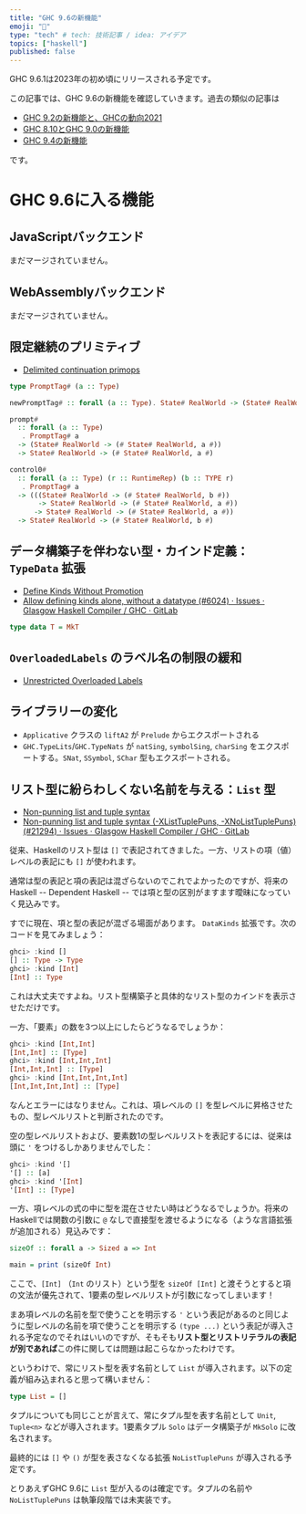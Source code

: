 ```yaml
---
title: "GHC 9.6の新機能"
emoji: "🙆"
type: "tech" # tech: 技術記事 / idea: アイデア
topics: ["haskell"]
published: false
---
```


GHC 9.6.1は2023年の初め頃にリリースされる予定です。

この記事では、GHC 9.6の新機能を確認していきます。過去の類似の記事は

* [GHC 9.2の新機能と、GHCの動向2021](ghc-9-2-and-future)
* [GHC 8.10とGHC 9.0の新機能](ghc-8-10-and-9-0)
* [GHC 9.4の新機能](whats-new-in-ghc-9-4)

です。

# GHC 9.6に入る機能

## JavaScriptバックエンド

まだマージされていません。

## WebAssemblyバックエンド

まだマージされていません。

## 限定継続のプリミティブ

* [Delimited continuation primops](https://github.com/ghc-proposals/ghc-proposals/blob/master/proposals/0313-delimited-continuation-primops.rst)

```haskell
type PromptTag# (a :: Type)

newPromptTag# :: forall (a :: Type). State# RealWorld -> (State# RealWorld, PromptTag# a)

prompt#
  :: forall (a :: Type)
   . PromptTag# a
  -> (State# RealWorld -> (# State# RealWorld, a #))
  -> State# RealWorld -> (# State# RealWorld, a #)

control0#
  :: forall (a :: Type) (r :: RuntimeRep) (b :: TYPE r)
   . PromptTag# a
  -> (((State# RealWorld -> (# State# RealWorld, b #))
       -> State# RealWorld -> (# State# RealWorld, a #))
      -> State# RealWorld -> (# State# RealWorld, a #))
  -> State# RealWorld -> (# State# RealWorld, b #)
```

## データ構築子を伴わない型・カインド定義： `TypeData` 拡張

* [Define Kinds Without Promotion](https://github.com/ghc-proposals/ghc-proposals/blob/master/proposals/0106-type-data.rst)
* [Allow defining kinds alone, without a datatype (#6024) · Issues · Glasgow Haskell Compiler / GHC · GitLab](https://gitlab.haskell.org/ghc/ghc/-/issues/6024)

```haskell
type data T = MkT
```

## `OverloadedLabels` のラベル名の制限の緩和

* [Unrestricted Overloaded Labels](https://github.com/ghc-proposals/ghc-proposals/blob/master/proposals/0170-unrestricted-overloadedlabels.rst)

## ライブラリーの変化

* `Applicative` クラスの `liftA2` が `Prelude` からエクスポートされる
* `GHC.TypeLits`/`GHC.TypeNats` が `natSing`, `symbolSing`, `charSing` をエクスポートする。`SNat`, `SSymbol`, `SChar` 型もエクスポートされる。

## リスト型に紛らわしくない名前を与える：`List` 型

* [Non-punning list and tuple syntax](https://github.com/ghc-proposals/ghc-proposals/blob/master/proposals/0475-tuple-syntax.rst)
* [Non-punning list and tuple syntax (-XListTuplePuns, -XNoListTuplePuns) (#21294) · Issues · Glasgow Haskell Compiler / GHC · GitLab](https://gitlab.haskell.org/ghc/ghc/-/issues/21294)

従来、Haskellのリスト型は `[]` で表記されてきました。一方、リストの項（値）レベルの表記にも `[]` が使われます。

通常は型の表記と項の表記は混ざらないのでこれでよかったのですが、将来のHaskell -- Dependent Haskell -- では項と型の区別がますます曖昧になっていく見込みです。

すでに現在、項と型の表記が混ざる場面があります。 `DataKinds` 拡張です。次のコードを見てみましょう：

```haskell
ghci> :kind []
[] :: Type -> Type
ghci> :kind [Int]
[Int] :: Type
```

これは大丈夫ですよね。リスト型構築子と具体的なリスト型のカインドを表示させただけです。

一方、「要素」の数を3つ以上にしたらどうなるでしょうか：

```haskell
ghci> :kind [Int,Int]
[Int,Int] :: [Type]
ghci> :kind [Int,Int,Int]
[Int,Int,Int] :: [Type]
ghci> :kind [Int,Int,Int,Int]
[Int,Int,Int,Int] :: [Type]
```

なんとエラーにはなりません。これは、項レベルの `[]` を型レベルに昇格させたもの、型レベルリストと判断されたのです。

空の型レベルリストおよび、要素数1の型レベルリストを表記するには、従来は頭に `'` をつけるしかありませんでした：

```haskell
ghci> :kind '[]
'[] :: [a]
ghci> :kind '[Int]
'[Int] :: [Type]
```

一方、項レベルの式の中に型を混在させたい時はどうなるでしょうか。将来のHaskellでは関数の引数に `@` なしで直接型を渡せるようになる（ような言語拡張が追加される）見込みです：

```haskell
sizeOf :: forall a -> Sized a => Int

main = print (sizeOf Int)
```

ここで、`[Int]` （`Int` のリスト）という型を `sizeOf [Int]` と渡そうとすると項の文法が優先されて、1要素の型レベルリストが引数になってしまいます！

まあ項レベルの名前を型で使うことを明示する `'` という表記があるのと同じように型レベルの名前を項で使うことを明示する `(type ...)` という表記が導入される予定なのでそれはいいのですが、そもそも**リスト型とリストリテラルの表記が別であれば**この件に関しては問題は起こらなかったわけです。

というわけで、常にリスト型を表す名前として `List` が導入されます。以下の定義が組み込まれると思って構いません：

```haskell
type List = []
```

タプルについても同じことが言えて、常にタプル型を表す名前として `Unit`, `Tuple<n>` などが導入されます。1要素タプル `Solo` はデータ構築子が `MkSolo` に改名されます。

最終的には `[]` や `()` が型を表さなくなる拡張 `NoListTuplePuns` が導入される予定です。

とりあえずGHC 9.6に `List` 型が入るのは確定です。タプルの名前や `NoListTuplePuns` は執筆段階では未実装です。
